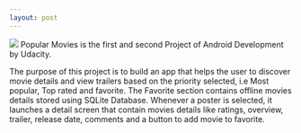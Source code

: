 ```yaml
---
layout: post
---
```

<img src="/images/fulls/04.png" class="fit image"> Popular Movies is the first and second Project of Android Development by Udacity. 

The purpose of this project is to build an app that helps the user to discover movie details and view trailers based on the priority selected, i.e Most popular, Top rated and favorite. The Favorite section contains offline movies details stored using SQLite Database. Whenever a poster is selected, it launches a detail screen that contain movies details like ratings, overview, trailer, release date, comments and a button to add movie to favorite.

